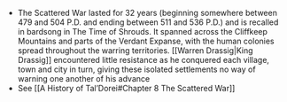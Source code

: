 - The Scattered War lasted for 32 years (beginning somewhere between 479 and 504 P.D. and ending between 511 and 536 P.D.) and is recalled in bardsong in The Time of Shrouds. It spanned across the Cliffkeep Mountains and parts of the Verdant Expanse, with the human colonies spread throughout the warring territories. [[Warren Drassig|King Drassig]] encountered little resistance as he conquered each village, town and city in turn, giving these isolated settlements no way of warning one another of his advance
- See [[A History of Tal’Dorei#Chapter 8 The Scattered War]]